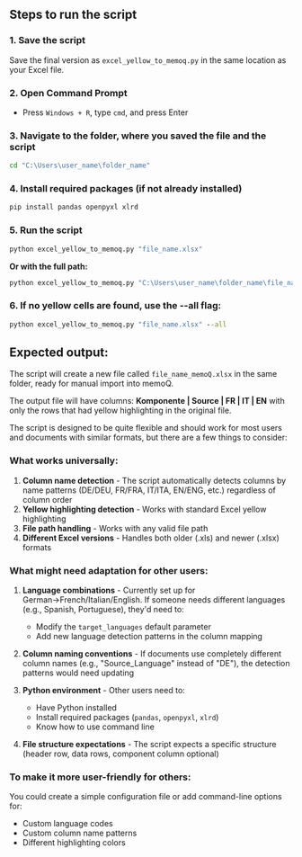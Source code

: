 ## **Steps to run the script**

### **1. Save the script**
Save the final version as `excel_yellow_to_memoq.py` in the same location as your Excel file.

### **2. Open Command Prompt**
- Press `Windows + R`, type `cmd`, and press Enter

### **3. Navigate to the folder, where you saved the file and the script**
```cmd
cd "C:\Users\user_name\folder_name"
```

### **4. Install required packages** (if not already installed)
```cmd
pip install pandas openpyxl xlrd
```

### **5. Run the script**
```cmd
python excel_yellow_to_memoq.py "file_name.xlsx"
```

**Or with the full path:**
```cmd
python excel_yellow_to_memoq.py "C:\Users\user_name\folder_name\file_name.xlsx"
```

### **6. If no yellow cells are found, use the --all flag:**
```cmd
python excel_yellow_to_memoq.py "file_name.xlsx" --all
```

## **Expected output:**
The script will create a new file called `file_name_memoQ.xlsx` in the same folder, ready for manual import into memoQ.

The output file will have columns: **Komponente | Source | FR | IT | EN** with only the rows that had yellow highlighting in the original file.

The script is designed to be quite flexible and should work for most users and documents with similar formats, but there are a few things to consider:

### **What works universally:**

1. **Column name detection** - The script automatically detects columns by name patterns (DE/DEU, FR/FRA, IT/ITA, EN/ENG, etc.) regardless of column order
2. **Yellow highlighting detection** - Works with standard Excel yellow highlighting
3. **File path handling** - Works with any valid file path
4. **Different Excel versions** - Handles both older (.xls) and newer (.xlsx) formats

### **What might need adaptation for other users:**

1. **Language combinations** - Currently set up for German→French/Italian/English. If someone needs different languages (e.g., Spanish, Portuguese), they'd need to:
   - Modify the `target_languages` default parameter
   - Add new language detection patterns in the column mapping

2. **Column naming conventions** - If documents use completely different column names (e.g., "Source_Language" instead of "DE"), the detection patterns would need updating

3. **Python environment** - Other users need to:
   - Have Python installed
   - Install required packages (`pandas`, `openpyxl`, `xlrd`)
   - Know how to use command line

4. **File structure expectations** - The script expects a specific structure (header row, data rows, component column optional)

### **To make it more user-friendly for others:**

You could create a simple configuration file or add command-line options for:
- Custom language codes
- Custom column name patterns
- Different highlighting colors
